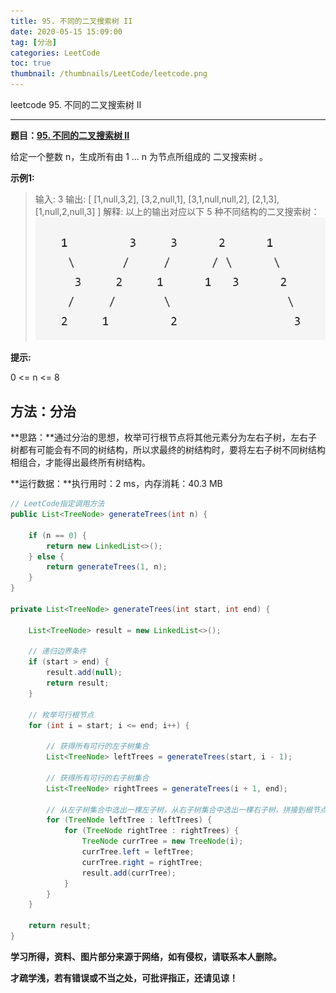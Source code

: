 ```yaml
---
title: 95. 不同的二叉搜索树 II
date: 2020-05-15 15:09:00
tag: [分治]
categories: LeetCode
toc: true
thumbnail: /thumbnails/LeetCode/leetcode.png
---
```


leetcode 95. 不同的二叉搜索树 II

<!--more-->

---

**题目：[95. 不同的二叉搜索树 II](https://leetcode-cn.com/problems/unique-binary-search-trees-ii/)**

给定一个整数 n，生成所有由 1 ... n 为节点所组成的 二叉搜索树 。

**示例1:**

> 输入: 3
> 输出: 
> [
> 	[1,null,3,2],
> 	[3,2,null,1],
> 	[3,1,null,null,2],
> 	[2,1,3],
> 	[1,null,2,null,3]
> ]
> 解释: 
> 以上的输出对应以下 5 种不同结构的二叉搜索树：
> ![](95.%20不同的二叉搜索树%20II/1.png)

**提示:**

0 <= n <= 8

## 方法：分治

**思路：**通过分治的思想，枚举可行根节点将其他元素分为左右子树，左右子树都有可能会有不同的树结构，所以求最终的树结构时，要将左右子树不同树结构相组合，才能得出最终所有树结构。

**运行数据：**执行用时：2 ms，内存消耗：40.3 MB

```java
// LeetCode指定调用方法
public List<TreeNode> generateTrees(int n) {
        
    if (n == 0) {
        return new LinkedList<>();
    } else {
        return generateTrees(1, n);
    }
}

private List<TreeNode> generateTrees(int start, int end) {

    List<TreeNode> result = new LinkedList<>();

    // 递归边界条件
    if (start > end) {
        result.add(null);
        return result;
    }

    // 枚举可行根节点
    for (int i = start; i <= end; i++) {

        // 获得所有可行的左子树集合
        List<TreeNode> leftTrees = generateTrees(start, i - 1);

        // 获得所有可行的右子树集合
        List<TreeNode> rightTrees = generateTrees(i + 1, end);

        // 从左子树集合中选出一棵左子树，从右子树集合中选出一棵右子树，拼接到根节点上
        for (TreeNode leftTree : leftTrees) {
            for (TreeNode rightTree : rightTrees) {
                TreeNode currTree = new TreeNode(i);
                currTree.left = leftTree;
                currTree.right = rightTree;
                result.add(currTree);
            }
        }
    }

    return result;
}
```

**学习所得，资料、图片部分来源于网络，如有侵权，请联系本人删除。**

**才疏学浅，若有错误或不当之处，可批评指正，还请见谅！**